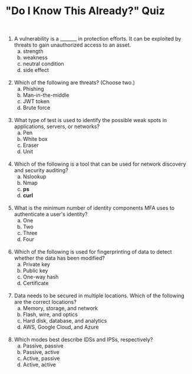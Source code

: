 #   "Do I Know This Already?" Quiz

&nbsp;

<ol>
    <li>A vulnerability is a _______ in protection efforts.  It can be exploited by threats to gain unauthorized access to an asset.
        <ol type="a">
            <li>strength
            <li>weakness
            <li>neutral condition
            <li>side effect
        </ol>
    <br>
    <li>Which of the following are threats?  (Choose two.)
        <ol type="a">
            <li>Phishing
            <li>Man-in-the-middle
            <li>JWT token
            <li>Brute force
        </ol>
    <br>
    <li>What type of test is used to identify the possible weak spots in applications, servers, or networks?
        <ol type="a">
            <li>Pen
            <li>White box
            <li>Eraser
            <li>Unit
        </ol>
    <br>
    <li>Which of the following is a tool that can be used for network discovery and security auditing?
        <ol type="a">
            <li>Nslookup
            <li>Nmap
            <li><b>ps</b>
            <li><b>curl</b>
        </ol>
    <br>
    <li>What is the minimum number of identity components MFA uses to authenticate a user's identity?
        <ol type="a">
            <li>One
            <li>Two
            <li>Three
            <li>Four
        </ol>
    <br>
    <li>Which of the following is used for fingerprinting of data to detect whether the data has been modified?
        <ol type="a">
            <li>Private key
            <li>Public key
            <li>One-way hash
            <li>Certificate
        </ol>
    <br>
    <li>Data needs to be secured in multiple locations.  Which of the following are the correct locations?
        <ol type="a">
            <li>Memory, storage, and network
            <li>Flash, wire, and optics
            <li>Hard disk, database, and analytics
            <li>AWS, Google Cloud, and Azure
        </ol>
    <br>
    <li>Which modes best describe IDSs and IPSs, respectively?
        <ol type="a">
            <li>Passive, passive
            <li>Passive, active
            <li>Active, passive
            <li>Active, active
        </ol>
</ol>